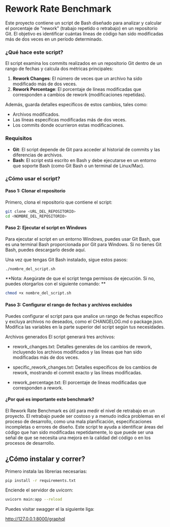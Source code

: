 # Rework Rate Benchmark

Este proyecto contiene un script de Bash diseñado para analizar y calcular el porcentaje de "rework" (trabajo repetido o retrabajo) en un repositorio Git. El objetivo es identificar cuántas líneas de código han sido modificadas más de dos veces en un período determinado.

### ¿Qué hace este script?

El script examina los commits realizados en un repositorio Git dentro de un rango de fechas y calcula dos métricas principales:

1. **Rework Changes**: El número de veces que un archivo ha sido modificado más de dos veces.
2. **Rework Percentage**: El porcentaje de líneas modificadas que corresponden a cambios de rework (modificaciones repetidas).

Además, guarda detalles específicos de estos cambios, tales como:
- Archivos modificados.
- Las líneas específicas modificadas más de dos veces.
- Los commits donde ocurrieron estas modificaciones.

### Requisitos

- **Git**: El script depende de Git para acceder al historial de commits y las diferencias de archivos.
- **Bash**: El script está escrito en Bash y debe ejecutarse en un entorno que soporte Bash (como Git Bash o un terminal de Linux/Mac).

### ¿Cómo usar el script?

#### Paso 1: Clonar el repositorio

Primero, clona el repositorio que contiene el script:

```bash
git clone <URL_DEL_REPOSITORIO>
cd <NOMBRE_DEL_REPOSITORIO>
```

#### Paso 2: Ejecutar el script en Windows
Para ejecutar el script en un entorno Windows, puedes usar Git Bash, que es una terminal Bash proporcionada por Git para Windows. Si no tienes Git Bash, puedes descargarlo desde aquí.

Una vez que tengas Git Bash instalado, sigue estos pasos:
```bash
./nombre_del_script.sh
```
**Nota: Asegúrate de que el script tenga permisos de ejecución. Si no, puedes otorgarlos con el siguiente comando: **

```bash
chmod +x nombre_del_script.sh
```

#### Paso 3: Configurar el rango de fechas y archivos excluidos
Puedes configurar el script para que analice un rango de fechas específico y excluya archivos no deseados, como el CHANGELOG.md o package.json. Modifica las variables en la parte superior del script según tus necesidades.

Archivos generados
El script generará tres archivos:

- rework_changes.txt: Detalles generales de los cambios de rework, incluyendo los archivos modificados y las líneas que han sido modificadas más de dos veces.

- specific_rework_changes.txt: Detalles específicos de los cambios de rework, mostrando el commit exacto y las líneas modificadas.

- rework_percentage.txt: El porcentaje de líneas modificadas que corresponden a rework.

#### ¿Por qué es importante este benchmark?
El Rework Rate Benchmark es útil para medir el nivel de retrabajo en un proyecto. El retrabajo puede ser costoso y a menudo indica problemas en el proceso de desarrollo, como una mala planificación, especificaciones incompletas o errores de diseño. Este script te ayuda a identificar áreas del código que han sido modificadas repetidamente, lo que puede ser una señal de que se necesita una mejora en la calidad del código o en los procesos de desarrollo.


## ¿Cómo instalar y correr? 

Primero instala las librerias necesarias:
```sh
pip install -r requirements.txt
```

Enciende el servidor de uvicorn:
```sh
uvicorn main:app --reload
```

Puedes visitar swagger el la siguiente liga:

http://127.0.0.1:8000/graphql
